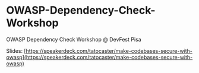 # OWASP-Dependency-Check-Workshop
OWASP Dependency Check Workshop @ DevFest Pisa


Slides: [https://speakerdeck.com/tatocaster/make-codebases-secure-with-owasp](https://speakerdeck.com/tatocaster/make-codebases-secure-with-owasp)
